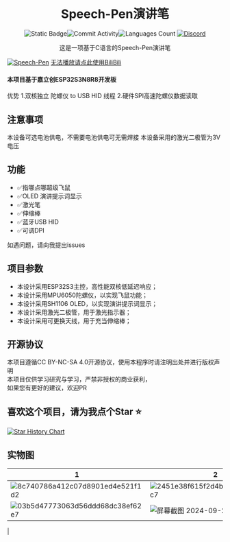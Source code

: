 <div align="center">
    <h1>Speech-Pen演讲笔</h1>


![Static Badge](https://img.shields.io/badge/License-CC_BY_NC_SA_4.0-green?style=for-the-badge)![Commit Activity](https://img.shields.io/github/commit-activity/w/JasonYANG170/Speech-Pen?style=for-the-badge&color=yellow)![Languages Count](https://img.shields.io/github/languages/count/JasonYANG170/Speech-Pen?logo=c&style=for-the-badge)
[![Discord](https://img.shields.io/discord/978108215499816980?style=social&logo=discord&label=echosec)](https://discord.com/invite/az3ceRmgVe)


这是一项基于C语言的Speech-Pen演讲笔

</div>

[![Speech-Pen](https://res.cloudinary.com/marcomontalbano/image/upload/v1728294746/video_to_markdown/images/youtube--AUxFOGgEUyY-c05b58ac6eb4c4700831b2b3070cd403.jpg)](https://youtu.be/AUxFOGgEUyY "Speech-Pen")
[无法播放请点此使用BiliBili](https://www.bilibili.com/video/BV1xv1yYoErw)
#### 本项目基于嘉立创ESP32S3N8R8开发板
优势
1.双核独立 陀螺仪 to USB HID 线程
2.硬件SPI高速陀螺仪数据读取

## 注意事项
本设备可选电池供电，不需要电池供电可无需焊接
本设备采用的激光二极管为3V电压
## 功能
- ✅指哪点哪超级飞鼠
- ✅OLED 演讲提示词显示
- ✅激光笔
- ✅伸缩棒
- ✅蓝牙USB HID
- ✅可调DPI

如遇问题，请向我提出issues


## 项目参数

* 本设计采用ESP32S3主控，高性能双核低延迟响应；
* 本设计采用MPU6050陀螺仪，以实现飞鼠功能；
* 本设计采用SH1106 OLED，以实现演讲提示词显示；
* 本设计采用激光二极管，用于激光指示器；
* 本设计采用可更换天线，用于充当伸缩棒；


## 开源协议
本项目遵循CC BY-NC-SA 4.0开源协议，使用本程序时请注明出处并进行版权声明  
本项目仅供学习研究与学习，严禁非授权的商业获利，  
如果您有更好的建议，欢迎PR

## 喜欢这个项目，请为我点个Star ⭐

[![Star History Chart](https://api.star-history.com/svg?repos=JasonYANG170/Speech-Pen&type=Date)](https://star-history.com/#star-history/star-history&Date)



## 实物图

| 1 | 2 |
| --- | --- |
| ![8c740786a412c07d8901ed4e521f1d2](https://github.com/user-attachments/assets/c22913c6-d828-4d60-bc36-52fd89eb10b2)| ![2451e38f615f2d4bd12a41a070491c7](https://github.com/user-attachments/assets/13fb7a77-3834-4cb9-a023-149ccc904ce6)|
|![03b5d47773063d56ddd68dc38ef62e7](https://github.com/user-attachments/assets/0dd9fd54-307e-4783-93a4-d055fc9f91f2)|![屏幕截图 2024-09-22 145025](https://github.com/user-attachments/assets/a0602826-b641-4634-8ccf-567213308e3b)
 |

